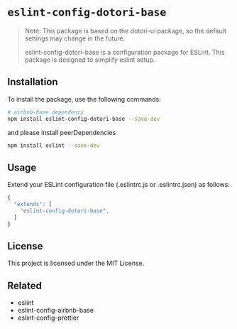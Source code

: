 # `eslint-config-dotori-base`

> Note: This package is based on the dotori-ui package, so the default settings may change in the future.
>
> eslint-config-dotori-base is a configuration package for ESLint. This package is designed to simplify eslint setup.

## Installation

To install the package, use the following commands:

```bash
# airbnb-base dependency
npm install eslint-config-dotori-base --save-dev
```

and please install peerDependencies

```bash
npm install eslint --save-dev
```

## Usage

Extend your ESLint configuration file (.eslintrc.js or .eslintrc.json) as follows:

```javascript
{
  "extends": [
    "eslint-config-dotori-base",
  ]
}
```

## License

This project is licensed under the MIT License.

## Related

- eslint
- eslint-config-airbnb-base
- eslint-config-prettier
